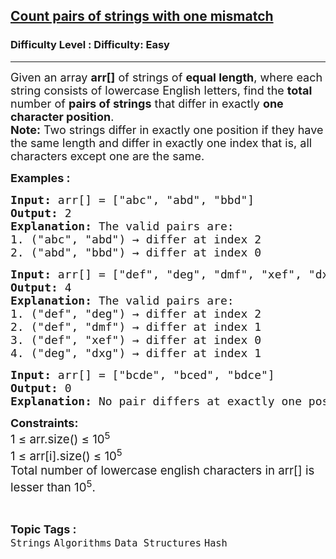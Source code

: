 <h2><a href="https://www.geeksforgeeks.org/problems/count-pairs-of-strings-with-one-mismatch/1">Count pairs of strings with one mismatch</a></h2><h3>Difficulty Level : Difficulty: Easy</h3><hr><div class="problems_problem_content__Xm_eO"><p><span style="font-size: 18px;"><span style="font-size: 18px;">Given an array <strong>arr[]</strong> of strings of <strong>equal length</strong>, where each string consists of lowercase English letters, find the <strong>total </strong>number of <strong>pairs of strings</strong> that differ in exactly <strong>one character position</strong>.</span><br></span><span style="font-size: 18px;"><strong>Note:</strong>&nbsp;</span><span style="font-size: 18px;">Two strings differ in exactly one position if they have the same length and differ in exactly one index that is, all characters except one are the same.</span></p>
<p><strong><span style="font-size: 18px;">Examples :</span></strong></p>
<pre><span style="font-size: 18px;"><strong>Input:</strong> arr[] = ["abc", "abd", "bbd"]</span>
<span style="font-size: 18px;"><strong>Output:</strong> 2
<strong>Explanation:</strong> The valid pairs are:<br>1. ("abc", "abd") → differ at index 2<br>2. ("abd", "bbd") → differ at index 0</span></pre>
<pre><strong><span style="font-size: 18px;">Input:</span></strong><span style="font-size: 18px;"> arr[] = ["def", "deg", "dmf", "xef", "dxg"]<br></span><span style="font-size: 18px;"><strong>Output: </strong>4<br><strong>Explanation:</strong> The valid pairs are:<br>1. ("def", "deg") → differ at index 2<br>2. ("def", "dmf") → differ at index 1<br>3. ("def", "xef") → differ at index 0<br>4. ("deg", "dxg") → differ at index 1</span></pre>
<pre><span style="font-size: 18px;"><strong>Input:</strong> arr[] = ["bcde", "bced", "bdce"]</span>
<span style="font-size: 18px;"><strong>Output:</strong> 0
<strong>Explanation:</strong> No pair differs at exactly one position.</span></pre>
<p><span style="font-size: 18px;"><strong>Constraints:</strong></span><br><span style="font-size: 18px;"><span style="font-size: 18.6667px;">1 ≤ arr.size() ≤ 10</span><sup>5</sup><br style="font-size: 18.6667px;"><span style="font-size: 18.6667px;">1 ≤ arr[i].size() ≤ 10</span><sup>5</sup><br></span><span style="font-size: 18px;"><span style="font-size: 18.6667px;">Total number of lowercase english characters in arr[] is lesser than 10</span><sup>5</sup><span style="font-size: 18.6667px;">.</span><br></span></p></div><br><p><span style=font-size:18px><strong>Topic Tags : </strong><br><code>Strings</code>&nbsp;<code>Algorithms</code>&nbsp;<code>Data Structures</code>&nbsp;<code>Hash</code>&nbsp;